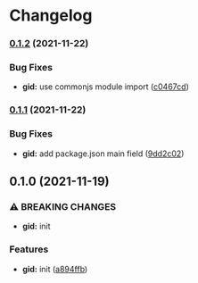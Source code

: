 # Changelog

### [0.1.2](https://www.github.com/Shopfabrik-Berlin/shopify-app/compare/gid-v0.1.1...gid-v0.1.2) (2021-11-22)


### Bug Fixes

* **gid:** use commonjs module import ([c0467cd](https://www.github.com/Shopfabrik-Berlin/shopify-app/commit/c0467cdd7402457932a334a9cfd1653568938fb8))

### [0.1.1](https://www.github.com/Shopfabrik-Berlin/shopify-app/compare/gid-v0.1.0...gid-v0.1.1) (2021-11-22)


### Bug Fixes

* **gid:** add package.json main field ([9dd2c02](https://www.github.com/Shopfabrik-Berlin/shopify-app/commit/9dd2c02fab6bc954cfeafd8f453327a050bb9ba4))

## 0.1.0 (2021-11-19)


### ⚠ BREAKING CHANGES

* **gid:** init

### Features

* **gid:** init ([a894ffb](https://www.github.com/Shopfabrik-Berlin/shopify-app/commit/a894ffbab0d8d0a6b0ed7e895c65ac79f6f268e3))
